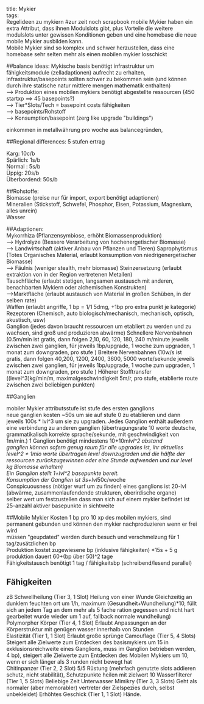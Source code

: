 title: Mykier  
tags:   
Regelideen zu mykiern
#zur zeit noch scrapbook
mobile Mykier haben ein extra Attribut, dass ihnen Modulslots gibt, plus Vorteile die weitere modulslots unter gewissen Konditionen geben und eine homebase die neue mobile Mykier ausbilden kann.  
Mobile Mykier sind so komplex und schwer herzustellen, dass eine homebase sehr selten mehr als einen mobilen mykier losschickt  
  
##balance ideas:
Mykische basis benötigt infrastruktur um fähigkeitsmodule (zelladaptionen) aufrecht zu erhalten, infrastruktur/basepoints sollten schwer zu bekommen sein (und können durch ihre statische natur mittlere mengen mathematik enthalten)  
--> Produktion eines mobilen mykiers benötigt abgestellte ressourcen (450 startxp ==> 45 basepoints?)  
--> Tier*Slots/Tech = basepoint costs fähigkeiten  
--> basepoints/Rohstoff  
--> Konsumption/basepoint (zerg like upgrade "buildings")  

einkommen in metallwährung pro woche aus balancegründen,   
  
##Regional differences: 5 stufen ertrag   

Karg: 10c/b    
Spärlich: 1s/b  
Normal : 5s/b  
Üppig: 20s/b  
Überbordend: 50s/b  
  
##Rohstoffe:   
Biomasse (preise nur für import, export benötigt adaptionen)  
Mineralien (Stickstoff, Schwefel, Phosphor, Eisen, Potassium, Magnesium, alles unrein)  
Wasser  
  
##Adaptionen:  
Mykorrhiza (Pflanzensymbiose, erhöht Biomassenproduktion)  
--> Hydrolyze (Bessere Verarbeitung von hochenergetischer Biomasse)  
--> Landwirtschaft (aktiver Anbau von Pflanzen und Tieren)
Saprophytismus (Totes Organisches Material, erlaubt konsumption von niedrigenergetischer Biomasse)  
--> Fäulnis (weniger stealth, mehr biomasse)
Steinzersetzung (erlaubt extraktion von in der Region vertretenen Metallen)  
Tauschfläche (erlaubt stetigen, langsamen austausch mit anderen, benachbarten Mykiern oder alchemischen Konstrukten)  
-->Marktfläche (erlaubt austausch von Material in großen Schüben, in der selben rate)  
Waffen (erlaubt angriffe, 1 bp = 1/1 5dmg, +1bp pro extra punkt je kategorie)
Rezeptoren (Chemisch, auto biologisch/mechanisch, mechanisch, optisch, akustisch, usw)  
Ganglion (jedes davon braucht ressourcen um etabliert zu werden und zu wachsen, sind groß und produzieren abwärme) 
Schnellere Nervenbahnen (0.5m/min ist gratis, dann folgen 2,10, 60, 120, 180, 240 m/minute jeweils zwischen zwei ganglien, für jeweils 1bp/upgrade, 1 woche zum upgraden, 1 monat zum downgraden, pro stufe )
Breitere Nervenbahnen (10w/s ist gratis, dann folgen 40,200, 1200, 2400, 3600, 5000 worte/sekunde jeweils zwischen zwei ganglien, für jeweils 1bp/upgrade, 1 woche zum upgraden, 1 monat zum downgraden, pro stufe )
Höherer Stofftransfer ((level^3)kg/min/m, maximalgeschwindigkeit 5m/r, pro stufe, etablierte route zwischen zwei beliebigen punkten)



##Ganglien  

mobiler Mykier attributsstufe ist stufe des ersten ganglions  
neue ganglien kosten ~50s um sie auf stufe 0 zu etablieren und dann jeweils 100s * lvl^3 um sie zu upgraden. Jedes Ganglion enthält außerdem eine verbindung zu anderen ganglien (übertragungsrate 10 worte deutsche, grammatikalisch korrekte sprache/sekunde, mit geschwindigkeit von 1m/min.) 1 Ganglion benötigt mindestens 10+10m*lvl^2 abstand   
ganglien können sofern genug raum für alle upgrades ist, ihr aktuelles level^2 * 1mio worte übertragen level downzugraden und die hälfte der ressourcen zurückzugewinnen oder eine Stunde aufwenden und nur level kg Biomasse erhalten)   
Ein Ganglion stellt 1+lvl^2 basepunkte bereit.    
Konsumption der Ganglien ist 3s+lvl*50c/woche    
Conspicuousness (nötiger wurf um zu finden) eines ganglions ist 20-lvl (abwärme, zusammenlaufendende strukturen, oberirdische organe)  
selber wert um festzustellen dass man sich auf einem mykier befindet ist 25-anzahl aktiver basepunkte in sichtweite  

##Mobile Mykier
Kosten 1 bp pro 10 xp des mobilen mykiers, sind permanent gebunden und können den mykier nachproduzieren wenn er frei wird    
müssen "geupdated" werden durch besuch und verschmelzung für 1 tag/zusätzlichen bp  
Produktion kostet zugewiesene bp (inklusive fähigkeiten) *15s + 5 g    
produktion dauert 60+(bp über 50)^2 tage  
Fähigkeitstausch benötigt 1 tag / fähigkeitsbp (schreibend/lesend parallel)  
  

## Fähigkeiten
zB
Schwellheilung (Tier 3, 1 Slot) Heilung von einer Wunde Gleichzeitig an dunklem feuchten ort um 1/h, maximum (Gesundheit+Wundheilung)*10, füllt sich an jedem Tag an dem mehr als 5 fache ration gegessen und nicht hart gearbeitet wurde wieder um 1 auf, fallback normale wundheilung)  
Polymorpher Körper (Tier 4, 1 Slot) Erlaubt Anpassungen an der Körperstruktur mit genügen wasser innerhalb von Stunden  
Elastizität (Tier 1, 1 Slot) Erlaubt große sprünge
Camouflage (Tier 5, 4 Slots) Steigert alle Zielwerte zum Entdecken des basismykiers um 15 in exklusionsreichweite eines Ganglions, muss im Ganglion betrieben werden, 4 bp), steigert alle Zielwerte zum Entdecken des Mobilen Mykiers um 10, wenn er sich länger als 3 runden nicht bewegt hat  
Chitinpanzer (Tier 2, 2 Slot) 5/5 Rüstung (mehrfach genutzte slots addieren schutz, nicht stabilität), Schutzpunkte heilen mit zielwert 10
Wasserfilterer (Tier 1, 5 Slots) Beliebige Zeit Unterwasser
Mimikry (Tier 3, 3 Slots) Geht als normaler (aber memorabler) vertreter der Zielspezies durch, selbst unbekleidet)
Erhöhtes Geschick (Tier 1, 1 Slot) Hände.

